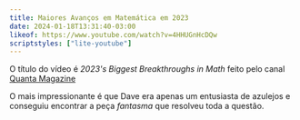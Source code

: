```yaml
---
title: Maiores Avanços em Matemática em 2023
date: 2024-01-18T13:31:40-03:00
likeof: https://www.youtube.com/watch?v=4HHUGnHcDQw
scriptstyles: ["lite-youtube"]
---
```


<lite-youtube videoid="4HHUGnHcDQw"></lite-youtube>

O título do vídeo é _2023's Biggest Breakthroughs in Math_ feito pelo canal [Quanta Magazine](https://www.youtube.com/@QuantaScienceChannel)

O mais impressionante é que Dave era apenas um entusiasta de azulejos e conseguiu encontrar a peça _fantasma_ que resolveu toda a questão.
